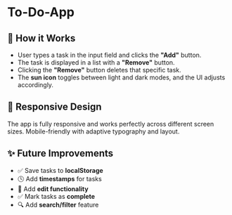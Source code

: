 # To-Do-App

## 🧠 How it Works

- User types a task in the input field and clicks the **"Add"** button.
- The task is displayed in a list with a **"Remove"** button.
- Clicking the **"Remove"** button deletes that specific task.
- The **sun icon** toggles between light and dark modes, and the UI adjusts accordingly.

## 📱 Responsive Design

The app is fully responsive and works perfectly across different screen sizes. Mobile-friendly with adaptive typography and layout.

## ✨ Future Improvements

- ✅ Save tasks to **localStorage**
- 🕓 Add **timestamps** for tasks
- 🧾 Add **edit functionality**
- ✅ Mark tasks as **complete**
- 🔍 Add **search/filter** feature
